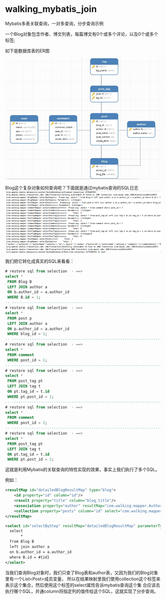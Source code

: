 # walking_mybatis_join
Mybatis多表关联查询，一对多查询，分步查询示例

一个Blog对象包含作者、博文列表，每篇博文有0个或多个评论，以及0个或多个标签;

如下是数据库表的ER图

![image](src/main/resources/img/ER.png)

Blog这个复杂对象如何查询呢？下面就是通过mybatis查询的SQL日志
![image](src/main/resources/img/console.png)

我们把它转化成真实的SQL来看看：
```sql
# restore sql from selection  - ==>
select *
 FROM Blog B
 LEFT JOIN author a
 ON b.author_id = a.author_id
 WHERE B.id = 1;
-- ---------------------------------------------------------------------------------------------------------------------
# restore sql from selection  - ==>
select *
 FROM post p
 LEFT JOIN author a
 ON p.author_id = a.author_id
 WHERE blog_id = 1;
-- ---------------------------------------------------------------------------------------------------------------------
# restore sql from selection  - ==>
select *
 FROM comment
 WHERE post_id = 1;
-- ---------------------------------------------------------------------------------------------------------------------
# restore sql from selection  - ==>
select *
 FROM post_tag pt
 LEFT JOIN tag t
 ON pt.tag_id = t.id
 WHERE pt.post_id = 1;
-- ---------------------------------------------------------------------------------------------------------------------
# restore sql from selection  - ==>
select *
 FROM comment
 WHERE post_id = 2;
-- ---------------------------------------------------------------------------------------------------------------------
# restore sql from selection  - ==>
select *
 FROM post_tag pt
 LEFT JOIN tag t
 ON pt.tag_id = t.id
 WHERE pt.post_id = 2;
```
这就是利用Mybatis的关联查询的特性实现的效果，事实上我们执行了多个SQL。

例如：
```xml
<resultMap id="detailedBlogResultMap" type="blog">
    <id property="id" column="id"/>
    <result property="title" column="blog_title"/>
    <association property="author" resultMap="com.walking.mapper.AuthorMapper.author"/>
    <collection property="posts" column="id" select="com.walking.mapper.PostMapper.selectPosts"/>
</resultMap>
```

```xml
<select id="selectByStep" resultMap="detailedBlogResultMap" parameterType="int">
  select
       *
  from Blog B
  left join author a
  on b.author_id = a.author_id
  where B.id = #{id}
</select>
```
当我们查询Blog对象时，我们只查了Blog表和author表，又因为我们的Blog对象里有一个List\<Post\>成员变量，
所以在结果映射里我们使用collection这个标签来表示这个集合，然后使用这个标签的select属性告诉mybatis查询这个集
合应该去执行哪个SQL，并通column将指定列的值传给这个SQL，这就实现了分步查询。
